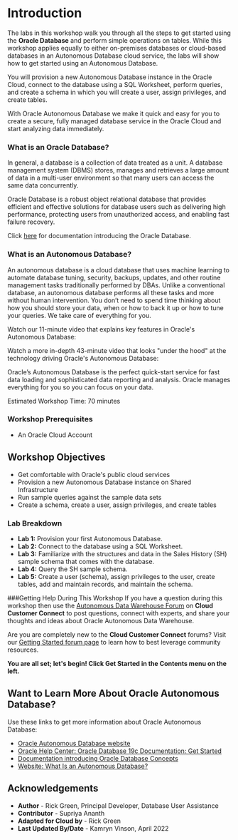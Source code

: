 # Introduction                                   

The labs in this workshop walk you through all the steps to get started using the **Oracle Database** and perform simple operations on tables. While this workshop applies equally to either on-premises databases or cloud-based databases in an Autonomous Database cloud service, the labs will show how to get started using an Autonomous Database.

You will provision a new Autonomous Database instance in the Oracle Cloud, connect to the database using a SQL Worksheet, perform queries, and create a schema in which you will create a user, assign privileges, and create tables.

With Oracle Autonomous Database we make it quick and easy for you to create a secure, fully managed database service in the Oracle Cloud and start analyzing data immediately.

### **What is an Oracle Database?**
In general, a database is a collection of data treated as a unit. A database management system (DBMS) stores, manages and retrieves a large amount of data in a multi-user environment so that many users can access the same data concurrently.

Oracle Database is a robust object relational database that provides efficient and effective solutions for database users such as delivering high performance, protecting users from unauthorized access, and enabling fast failure recovery.

Click [here](https://docs.oracle.com/en/database/oracle/oracle-database/19/cncpt/introduction-to-oracle-database.html#GUID-A42A6EF0-20F8-4F4B-AFF7-09C100AE581E) for documentation introducing the Oracle Database.

### **What is an Autonomous Database?**
An autonomous database is a cloud database that uses machine learning to automate database tuning, security, backups, updates, and other routine management tasks traditionally performed by DBAs. Unlike a conventional database, an autonomous database performs all these tasks and more without human intervention. You don’t need to spend time thinking about how you should store your data, when or how to back it up or how to tune your queries. We take care of everything for you.

Watch our 11-minute video that explains key features in Oracle's Autonomous Database:

[](youtube:c-DUIePFKco)

Watch a more in-depth 43-minute video that looks "under the hood" at the technology driving Oracle's Autonomous Database:

[](youtube:2ZPTNtoXVQ8)

Oracle’s Autonomous Database is the perfect quick-start service for fast data loading and sophisticated data reporting and analysis. Oracle manages everything for you so you can focus on your data.

Estimated Workshop Time: 70 minutes

### Workshop Prerequisites
- An Oracle Cloud Account

## Workshop Objectives
- Get comfortable with Oracle's public cloud services
- Provision a new Autonomous Database instance on Shared Infrastructure
- Run sample queries against the sample data sets
- Create a schema, create a user, assign privileges, and create tables

### Lab Breakdown
- **Lab 1:** Provision your first Autonomous Database.
- **Lab 2:** Connect to the database using a SQL Worksheet.
- **Lab 3:** Familiarize with the structures and data in the Sales History (SH) sample schema that comes with the database.
- **Lab 4:** Query the SH sample schema.
- **Lab 5:** Create a user (schema), assign privileges to the user, create tables, add and maintain records, and maintain the schema.

###Getting Help During This Workshop
If you have a question during this workshop then use the [Autonomous Data Warehouse Forum](https://community.oracle.com/customerconnect/categories/oci-autonomous-database) on **Cloud Customer Connect** to post questions, connect with experts, and share your thoughts and ideas about Oracle Autonomous Data Warehouse.

Are you are completely new to the **Cloud Customer Connect**</a> forums? Visit our [Getting Started forum page](https://cloudcustomerconnect.oracle.com/pages/1f00b02b84) to learn how to best leverage community resources.

**You are all set; let's begin! Click Get Started in the Contents menu on the left.**

## Want to Learn More About Oracle Autonomous Database?

Use these links to get more information about Oracle Autonomous Database:

- [Oracle Autonomous Database website](https://www.oracle.com/database/autonomous-database.html)
- [Oracle Help Center: Oracle Database 19c Documentation: Get Started](https://docs.oracle.com/en/database/oracle/oracle-database/19/index.html)
- [Documentation introducing Oracle Database Concepts](https://docs.oracle.com/en/database/oracle/oracle-database/19/cncpt/introduction-to-oracle-database.html#GUID-A42A6EF0-20F8-4F4B-AFF7-09C100AE581E)
- [Website: What Is an Autonomous Database?](https://www.oracle.com/database/what-is-autonomous-database.html)

## Acknowledgements

- **Author** - Rick Green, Principal Developer, Database User Assistance
- **Contributor** - Supriya Ananth
- **Adapted for Cloud by** - Rick Green
- **Last Updated By/Date** - Kamryn Vinson, April 2022
